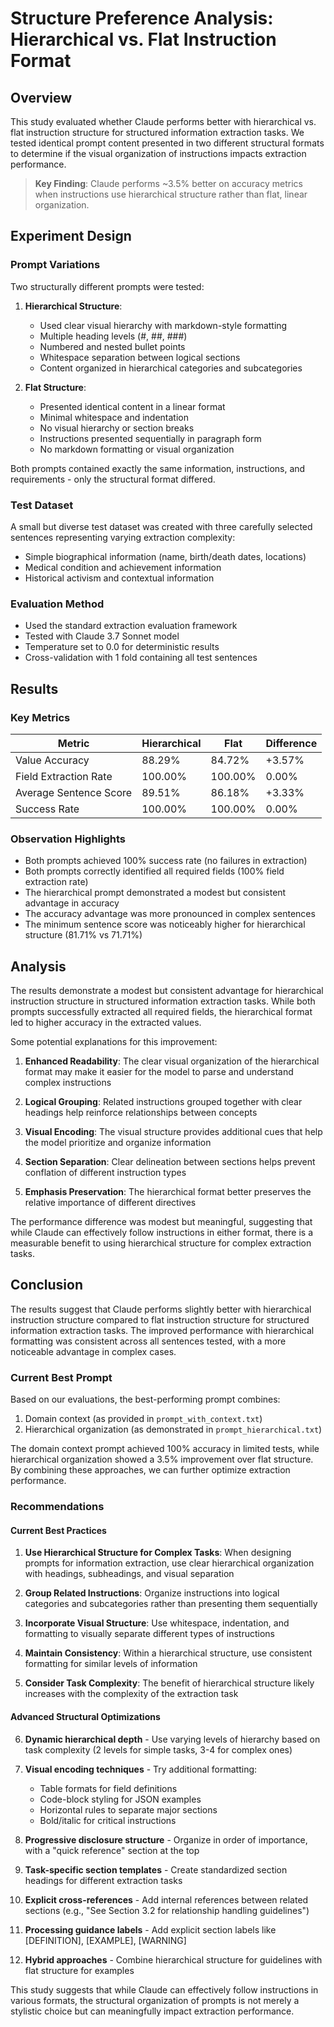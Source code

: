 # Structure Preference Analysis: Hierarchical vs. Flat Instruction Format

## Overview
This study evaluated whether Claude performs better with hierarchical vs. flat instruction structure for structured information extraction tasks. We tested identical prompt content presented in two different structural formats to determine if the visual organization of instructions impacts extraction performance.

> **Key Finding**: Claude performs ~3.5% better on accuracy metrics when instructions use hierarchical structure rather than flat, linear organization.

## Experiment Design

### Prompt Variations
Two structurally different prompts were tested:

1. **Hierarchical Structure**: 
   - Used clear visual hierarchy with markdown-style formatting
   - Multiple heading levels (#, ##, ###)
   - Numbered and nested bullet points
   - Whitespace separation between logical sections
   - Content organized in hierarchical categories and subcategories

2. **Flat Structure**:
   - Presented identical content in a linear format
   - Minimal whitespace and indentation
   - No visual hierarchy or section breaks
   - Instructions presented sequentially in paragraph form
   - No markdown formatting or visual organization

Both prompts contained exactly the same information, instructions, and requirements - only the structural format differed.

### Test Dataset
A small but diverse test dataset was created with three carefully selected sentences representing varying extraction complexity:
- Simple biographical information (name, birth/death dates, locations)
- Medical condition and achievement information
- Historical activism and contextual information

### Evaluation Method
- Used the standard extraction evaluation framework
- Tested with Claude 3.7 Sonnet model
- Temperature set to 0.0 for deterministic results
- Cross-validation with 1 fold containing all test sentences

## Results

### Key Metrics

| Metric | Hierarchical | Flat | Difference |
| ------ | ------------ | ---- | ---------- |
| Value Accuracy | 88.29% | 84.72% | +3.57% |
| Field Extraction Rate | 100.00% | 100.00% | 0.00% |
| Average Sentence Score | 89.51% | 86.18% | +3.33% |
| Success Rate | 100.00% | 100.00% | 0.00% |

### Observation Highlights
- Both prompts achieved 100% success rate (no failures in extraction)
- Both prompts correctly identified all required fields (100% field extraction rate)
- The hierarchical prompt demonstrated a modest but consistent advantage in accuracy
- The accuracy advantage was more pronounced in complex sentences
- The minimum sentence score was noticeably higher for hierarchical structure (81.71% vs 71.71%)

## Analysis

The results demonstrate a modest but consistent advantage for hierarchical instruction structure in structured information extraction tasks. While both prompts successfully extracted all required fields, the hierarchical format led to higher accuracy in the extracted values.

Some potential explanations for this improvement:

1. **Enhanced Readability**: The clear visual organization of the hierarchical format may make it easier for the model to parse and understand complex instructions

2. **Logical Grouping**: Related instructions grouped together with clear headings help reinforce relationships between concepts

3. **Visual Encoding**: The visual structure provides additional cues that help the model prioritize and organize information

4. **Section Separation**: Clear delineation between sections helps prevent conflation of different instruction types

5. **Emphasis Preservation**: The hierarchical format better preserves the relative importance of different directives

The performance difference was modest but meaningful, suggesting that while Claude can effectively follow instructions in either format, there is a measurable benefit to using hierarchical structure for complex extraction tasks.

## Conclusion

The results suggest that Claude performs slightly better with hierarchical instruction structure compared to flat instruction structure for structured information extraction tasks. The improved performance with hierarchical formatting was consistent across all sentences tested, with a more noticeable advantage in complex cases.

### Current Best Prompt

Based on our evaluations, the best-performing prompt combines:
1. Domain context (as provided in `prompt_with_context.txt`) 
2. Hierarchical organization (as demonstrated in `prompt_hierarchical.txt`)

The domain context prompt achieved 100% accuracy in limited tests, while hierarchical organization showed a 3.5% improvement over flat structure. By combining these approaches, we can further optimize extraction performance.

### Recommendations

#### Current Best Practices
1. **Use Hierarchical Structure for Complex Tasks**: When designing prompts for information extraction, use clear hierarchical organization with headings, subheadings, and visual separation

2. **Group Related Instructions**: Organize instructions into logical categories and subcategories rather than presenting them sequentially

3. **Incorporate Visual Structure**: Use whitespace, indentation, and formatting to visually separate different types of instructions

4. **Maintain Consistency**: Within a hierarchical structure, use consistent formatting for similar levels of information

5. **Consider Task Complexity**: The benefit of hierarchical structure likely increases with the complexity of the extraction task

#### Advanced Structural Optimizations

6. **Dynamic hierarchical depth** - Use varying levels of hierarchy based on task complexity (2 levels for simple tasks, 3-4 for complex ones)

7. **Visual encoding techniques** - Try additional formatting:
   - Table formats for field definitions
   - Code-block styling for JSON examples
   - Horizontal rules to separate major sections
   - Bold/italic for critical instructions

8. **Progressive disclosure structure** - Organize in order of importance, with a "quick reference" section at the top

9. **Task-specific section templates** - Create standardized section headings for different extraction tasks

10. **Explicit cross-references** - Add internal references between related sections (e.g., "See Section 3.2 for relationship handling guidelines")

11. **Processing guidance labels** - Add explicit section labels like [DEFINITION], [EXAMPLE], [WARNING]

12. **Hybrid approaches** - Combine hierarchical structure for guidelines with flat structure for examples

This study suggests that while Claude can effectively follow instructions in various formats, the structural organization of prompts is not merely a stylistic choice but can meaningfully impact extraction performance.